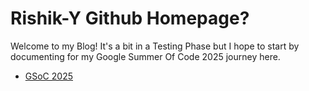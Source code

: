 # Rishik-Y Github Homepage?

Welcome to my Blog! It's a bit in a Testing Phase but I hope to start by documenting for my Google Summer Of Code 2025 journey here.

- [GSoC 2025](GSoC/GSoC.md)



